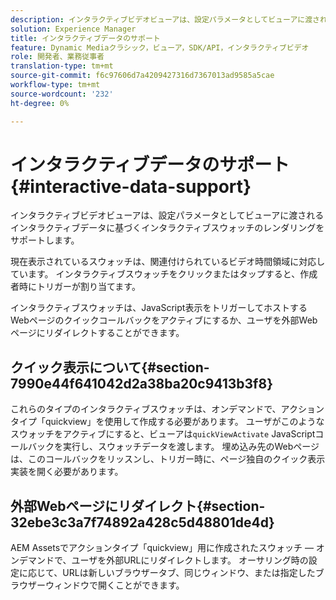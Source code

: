 ```yaml
---
description: インタラクティブビデオビューアは、設定パラメータとしてビューアに渡されるインタラクティブデータに基づくインタラクティブスウォッチのレンダリングをサポートします。
solution: Experience Manager
title: インタラクティブデータのサポート
feature: Dynamic Mediaクラシック，ビューア，SDK/API，インタラクティブビデオ
role: 開発者、業務従事者
translation-type: tm+mt
source-git-commit: f6c97606d7a4209427316d7367013ad9585a5cae
workflow-type: tm+mt
source-wordcount: '232'
ht-degree: 0%

---
```



# インタラクティブデータのサポート{#interactive-data-support}

インタラクティブビデオビューアは、設定パラメータとしてビューアに渡されるインタラクティブデータに基づくインタラクティブスウォッチのレンダリングをサポートします。

現在表示されているスウォッチは、関連付けられているビデオ時間領域に対応しています。 インタラクティブスウォッチをクリックまたはタップすると、作成者時にトリガーが割り当てます。

インタラクティブスウォッチは、JavaScript表示をトリガーしてホストするWebページのクイックコールバックをアクティブにするか、ユーザを外部Webページにリダイレクトすることができます。

## クイック表示について{#section-7990e44f641042d2a38ba20c9413b3f8}

これらのタイプのインタラクティブスウォッチは、オンデマンドで、アクションタイプ「quickview」を使用して作成する必要があります。 ユーザがこのようなスウォッチをアクティブにすると、ビューアは`quickViewActivate` JavaScriptコールバックを実行し、スウォッチデータを渡します。 埋め込み先のWebページは、このコールバックをリッスンし、トリガー時に、ページ独自のクイック表示実装を開く必要があります。

## 外部Webページにリダイレクト{#section-32ebe3c3a7f74892a428c5d48801de4d}

AEM Assetsでアクションタイプ「quickview」用に作成されたスウォッチ — オンデマンドで、ユーザを外部URLにリダイレクトします。 オーサリング時の設定に応じて、URLは新しいブラウザータブ、同じウィンドウ、または指定したブラウザーウィンドウで開くことができます。

